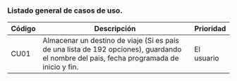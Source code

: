 ### Listado general de casos de uso. 

| Código| Descripción | Prioridad | 
|-------------------------|--------------------------------|-------------------------|
| CU01 | Almacenar un destino de viaje (Si es país de una lista de 192 opciones), guardando el nombre del pais, fecha programada de inicio y fin.                 | El usuario | 
